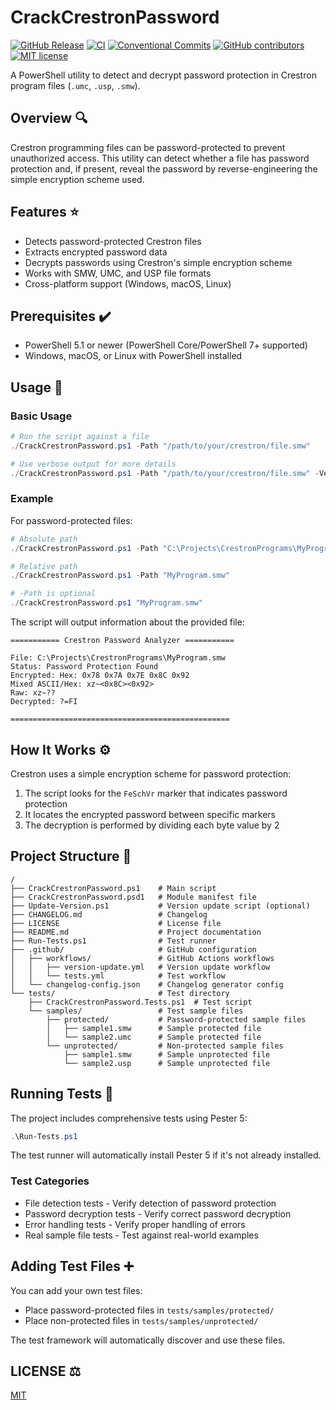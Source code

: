 # CrackCrestronPassword

[![GitHub Release](https://img.shields.io/github/v/release/Norgate-AV/CrackCrestronPassword)](https://github.com/Norgate-AV/CrackCrestronPassword/releases)
[![CI](https://github.com/Norgate-AV/CrackCrestronPassword/actions/workflows/tests.yml/badge.svg)](https://github.com/Norgate-AV/CrackCrestronPassword/actions/workflows/tests.yml)
[![Conventional Commits](https://img.shields.io/badge/Conventional%20Commits-1.0.0-%23FE5196?logo=conventionalcommits&logoColor=white)](https://conventionalcommits.org)
[![GitHub contributors](https://img.shields.io/github/contributors/Norgate-AV/CrackCrestronPassword)](https://github.com/Norgate-AV/CrackCrestronPassword/graphs/contributors)
[![MIT license](https://img.shields.io/badge/License-MIT-blue.svg)](LICENSE)

A PowerShell utility to detect and decrypt password protection in Crestron program files (`.umc`, `.usp`, `.smw`).

## Overview :mag:

Crestron programming files can be password-protected to prevent unauthorized access. This utility can detect whether a file has password protection and, if present, reveal the password by reverse-engineering the simple encryption scheme used.

## Features :star:

-   Detects password-protected Crestron files
-   Extracts encrypted password data
-   Decrypts passwords using Crestron's simple encryption scheme
-   Works with SMW, UMC, and USP file formats
-   Cross-platform support (Windows, macOS, Linux)

## Prerequisites :heavy_check_mark:

-   PowerShell 5.1 or newer (PowerShell Core/PowerShell 7+ supported)
-   Windows, macOS, or Linux with PowerShell installed

## Usage :rocket:

### Basic Usage

```powershell
# Run the script against a file
./CrackCrestronPassword.ps1 -Path "/path/to/your/crestron/file.smw"

# Use verbose output for more details
./CrackCrestronPassword.ps1 -Path "/path/to/your/crestron/file.smw" -Verbose
```

### Example

For password-protected files:

```powershell
# Absolute path
./CrackCrestronPassword.ps1 -Path "C:\Projects\CrestronPrograms\MyProgram.smw"

# Relative path
./CrackCrestronPassword.ps1 -Path "MyProgram.smw"

# -Path is optional
./CrackCrestronPassword.ps1 "MyProgram.smw"
```

The script will output information about the provided file:

```
=========== Crestron Password Analyzer ===========

File: C:\Projects\CrestronPrograms\MyProgram.smw
Status: Password Protection Found
Encrypted: Hex: 0x78 0x7A 0x7E 0x8C 0x92
Mixed ASCII/Hex: xz~<0x8C><0x92>
Raw: xz~??
Decrypted: ?=FI

=================================================
```

## How It Works :gear:

Crestron uses a simple encryption scheme for password protection:

1. The script looks for the `FeSchVr` marker that indicates password protection
2. It locates the encrypted password between specific markers
3. The decryption is performed by dividing each byte value by 2

## Project Structure :open_file_folder:

```
/
├── CrackCrestronPassword.ps1    # Main script
├── CrackCrestronPassword.psd1   # Module manifest file
├── Update-Version.ps1           # Version update script (optional)
├── CHANGELOG.md                 # Changelog
├── LICENSE                      # License file
├── README.md                    # Project documentation
├── Run-Tests.ps1                # Test runner
├── .github/                     # GitHub configuration
│   ├── workflows/               # GitHub Actions workflows
│   │   ├── version-update.yml   # Version update workflow
│   │   └── tests.yml            # Test workflow
│   └── changelog-config.json    # Changelog generator config
└── tests/                       # Test directory
    ├── CrackCrestronPassword.Tests.ps1  # Test script
    └── samples/                 # Test sample files
        ├── protected/           # Password-protected sample files
        │   ├── sample1.smw      # Sample protected file
        │   └── sample2.umc      # Sample protected file
        └── unprotected/         # Non-protected sample files
            ├── sample1.smw      # Sample unprotected file
            └── sample2.usp      # Sample unprotected file
```

## Running Tests :test_tube:

The project includes comprehensive tests using Pester 5:

```powershell
.\Run-Tests.ps1
```

The test runner will automatically install Pester 5 if it's not already installed.

### Test Categories

-   File detection tests - Verify detection of password protection
-   Password decryption tests - Verify correct password decryption
-   Error handling tests - Verify proper handling of errors
-   Real sample file tests - Test against real-world examples

## Adding Test Files :heavy_plus_sign:

You can add your own test files:

-   Place password-protected files in `tests/samples/protected/`
-   Place non-protected files in `tests/samples/unprotected/`

The test framework will automatically discover and use these files.

## LICENSE :balance_scale:

[MIT](./LICENSE)
